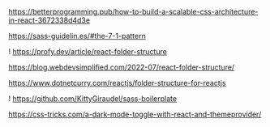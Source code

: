 https://betterprogramming.pub/how-to-build-a-scalable-css-architecture-in-react-3672338d4d3e

https://sass-guidelin.es/#the-7-1-pattern

!
https://profy.dev/article/react-folder-structure

https://blog.webdevsimplified.com/2022-07/react-folder-structure/

https://www.dotnetcurry.com/reactjs/folder-structure-for-reactjs

!
https://github.com/KittyGiraudel/sass-boilerplate

https://css-tricks.com/a-dark-mode-toggle-with-react-and-themeprovider/